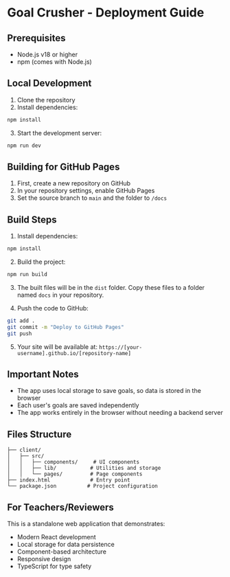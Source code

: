 # Goal Crusher - Deployment Guide

## Prerequisites
- Node.js v18 or higher
- npm (comes with Node.js)

## Local Development
1. Clone the repository
2. Install dependencies:
```bash
npm install
```
3. Start the development server:
```bash
npm run dev
```

## Building for GitHub Pages

1. First, create a new repository on GitHub
2. In your repository settings, enable GitHub Pages
3. Set the source branch to `main` and the folder to `/docs`

## Build Steps
1. Install dependencies:
```bash
npm install
```

2. Build the project:
```bash
npm run build
```

3. The built files will be in the `dist` folder. Copy these files to a folder named `docs` in your repository.

4. Push the code to GitHub:
```bash
git add .
git commit -m "Deploy to GitHub Pages"
git push
```

5. Your site will be available at: `https://[your-username].github.io/[repository-name]`

## Important Notes
- The app uses local storage to save goals, so data is stored in the browser
- Each user's goals are saved independently
- The app works entirely in the browser without needing a backend server

## Files Structure
```
├── client/
│   ├── src/
│   │   ├── components/     # UI components
│   │   ├── lib/           # Utilities and storage
│   │   └── pages/         # Page components
├── index.html             # Entry point
└── package.json          # Project configuration
```

## For Teachers/Reviewers
This is a standalone web application that demonstrates:
- Modern React development
- Local storage for data persistence
- Component-based architecture
- Responsive design
- TypeScript for type safety
